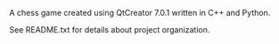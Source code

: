 A chess game created using QtCreator 7.0.1 written in C++ and Python.

See README.txt for details about project organization.
